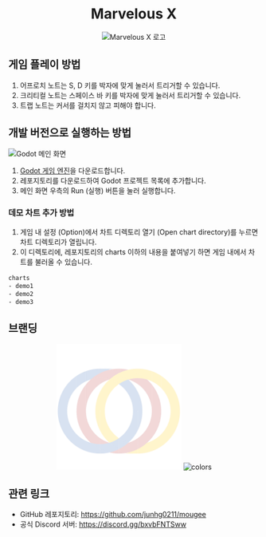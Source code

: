 <h1 align="center">Marvelous X</h1>
<p align="center">
   <img src="https://github.com/junhg0211/mougee/blob/master/res/icon.png?raw=true" alt="Marvelous X 로고" style="width: 200px;">
</p>

## 게임 플레이 방법

1. 어프로치 노트는 S, D 키를 박자에 맞게 눌러서 트리거할 수 있습니다.
2. 크리티컬 노트는 스페이스 바 키를 박자에 맞게 눌러서 트리거할 수 있습니다.
3. 트랩 노트는 커서를 걸치지 않고 피해야 합니다.

## 개발 버전으로 실행하는 방법

<img width="1136" alt="Godot 메인 화면" src="https://github.com/user-attachments/assets/c4126777-c4d5-4203-b8b0-40f4f62840aa">

1. [Godot 게임 엔진](https://godotengine.org)을 다운로드합니다.
1. 레포지토리를 다운로드하여 Godot 프로젝트 목록에 추가합니다.
1. 메인 화면 우측의 Run (실행) 버튼을 눌러 실행합니다.

### 데모 차트 추가 방법

1. 게임 내 설정 (Option)에서 차트 디렉토리 열기 (Open chart directory)를 누르면 차트 디렉토리가 열립니다.
1. 이 디렉토리에, 레포지토리의 charts 이하의 내용을 붙여넣기 하면 게임 내에서 차트를 불러올 수 있습니다.

```
charts
- demo1
- demo2
- demo3
```

## 브랜딩

<p align="center">
   <img src="https://github.com/junhg0211/marvelous-x/blob/master/icon_sketch.svg" alt="logo sketch" style="width: 50%">
   <img src="https://github.com/user-attachments/assets/5d60b071-36fc-468f-b30f-194efdfa8afb" alt="colors">
</p>

## 관련 링크

- GitHub 레포지토리: https://github.com/junhg0211/mougee
- 공식 Discord 서버: https://discord.gg/bxvbFNTSww

